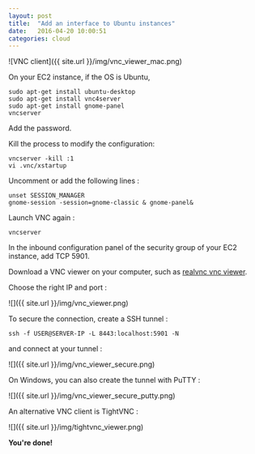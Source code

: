 ```yaml
---
layout: post
title:  "Add an interface to Ubuntu instances"
date:   2016-04-20 10:00:51
categories: cloud
---
```


![VNC client]({{ site.url }}/img/vnc_viewer_mac.png)


On your EC2 instance, if the OS is Ubuntu,

```
sudo apt-get install ubuntu-desktop
sudo apt-get install vnc4server
sudo apt-get install gnome-panel
vncserver
```

Add the password.

Kill the process to modify the configuration:

```
vncserver -kill :1
vi .vnc/xstartup
```

Uncomment or add the following lines :

```
unset SESSION_MANAGER
gnome-session -session=gnome-classic & gnome-panel&
```

Launch VNC again :

```
vncserver
```

In the inbound configuration panel of the security group of your EC2 instance, add TCP 5901.

Download a VNC viewer on your computer, such as [realvnc vnc viewer](https://www.realvnc.com/download/viewer/).

Choose the right IP and port :

![]({{ site.url }}/img/vnc_viewer.png)

To secure the connection, create a SSH tunnel :

    ssh -f USER@SERVER-IP -L 8443:localhost:5901 -N

and connect at your tunnel :

![]({{ site.url }}/img/vnc_viewer_secure.png)    

On Windows, you can also create the tunnel with PuTTY :

![]({{ site.url }}/img/vnc_viewer_secure_putty.png)  

An alternative VNC client is TightVNC :


![]({{ site.url }}/img/tightvnc_viewer.png)

**You're done!**
